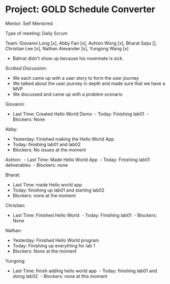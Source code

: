 # Project: GOLD Schedule Converter

Mentor: Self Mentored

Type of meeting: Daily Scrum

Team: Giovanni Long [x], Abby Fan [x], Ashton Wong [x], Bharat Saiju [], Christian Lee [x], Nathan Alexander [x], Yungong Wang [x]
- Bahrat didn't show up because his roommate is sick.

*Scribed Discussion*:
- We each came up with a user story to form the user journey
- We talked about the user journey in depth and made sure that we have a MVP
- We discussed and came up with a problem scenario

Giovanni:
  - Last Time: Created Hello World Demo
 - Today: Finishing lab01
 - Blockers: None

Abby: 
- Yesterday: Finished making the Hello World App
- Today: finishing lab01 and lab02
- Blockers: No issues at the moment

Ashton:
 - Last Time: Made Hello World App
 - Today: Finishing lab01 deliverables
 - Blockers: none

 Bharat:
 - Last Time: made Hello world app
 - Today: finishing up lab01 and starting lab02
 - Blockers: none at the moment

 Christian:
 - Last Time: Finished Hello World
 - Today: Finishing lab01
 - Blockers: None

Nathan:
- Yesterday: Finished Hello World program
- Today: Finishing up everything for lab 1
- Blockers: None at the moment

 Yungong:
 - Last Time: finish adding hello world app
 - Today: finishing lab01 and doing lab02
 - Blockers: none at this moment

